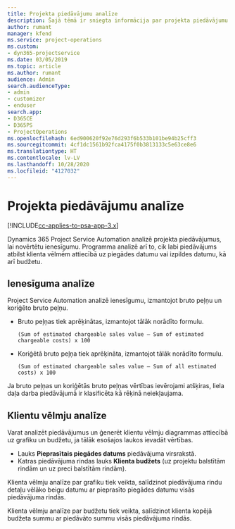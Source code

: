 ```yaml
---
title: Projekta piedāvājumu analīze
description: Šajā tēmā ir sniegta informācija par projekta piedāvājumu analīzi.
author: rumant
manager: kfend
ms.service: project-operations
ms.custom:
- dyn365-projectservice
ms.date: 03/05/2019
ms.topic: article
ms.author: rumant
audience: Admin
search.audienceType:
- admin
- customizer
- enduser
search.app:
- D365CE
- D365PS
- ProjectOperations
ms.openlocfilehash: 6ed900620f92e76d293f6b533b101be94b25cff3
ms.sourcegitcommit: 4cf1dc1561b92fca4175f0b3813133c5e63ce8e6
ms.translationtype: HT
ms.contentlocale: lv-LV
ms.lasthandoff: 10/28/2020
ms.locfileid: "4127032"
---
```

# <a name="analysis-of-project-quotes"></a>Projekta piedāvājumu analīze

[!INCLUDE[cc-applies-to-psa-app-3.x](../includes/cc-applies-to-psa-app-3x.md)]

Dynamics 365 Project Service Automation analizē projekta piedāvājumus, lai novērtētu ienesīgumu. Programma analizē arī to, cik labi piedāvājums atbilst klienta vēlmēm attiecībā uz piegādes datumu vai izpildes datumu, kā arī budžetu.

## <a name="profitability-analysis"></a>Ienesīguma analīze

Project Service Automation analizē ienesīgumu, izmantojot bruto peļņu un koriģēto bruto peļņu.

- Bruto peļņas tiek aprēķinātas, izmantojot tālāk norādīto formulu.

  `
    (Sum of estimated chargeable sales value – Sum of estimated chargeable costs) x 100
  `
- Koriģētā bruto peļņa tiek aprēķināta, izmantojot tālāk norādīto formulu.

  `
    (Sum of estimated chargeable sales value – Sum of all estimated costs) x 100
  `

Ja bruto peļņas un koriģētās bruto peļņas vērtības ievērojami atšķiras, liela daļa darba piedāvājumā ir klasificēta kā rēķinā neiekļaujama.

## <a name="analysis-of-customer-expectations"></a>Klientu vēlmju analīze

Varat analizēt piedāvājumus un ģenerēt klientu vēlmju diagrammas attiecībā uz grafiku un budžetu, ja tālāk esošajos laukos ievadāt vērtības.

- Lauks **Pieprasītais piegādes datums** piedāvājuma virsrakstā.
- Katras piedāvājuma rindas lauks **Klienta budžets** (uz projektu balstītām rindām un uz preci balstītām rindām).

Klienta vēlmju analīze par grafiku tiek veikta, salīdzinot piedāvājuma rindu detaļu vēlāko beigu datumu ar pieprasīto piegādes datumu visās piedāvājuma rindās.

Klienta vēlmju analīze par budžetu tiek veikta, salīdzinot klienta kopējā budžeta summu ar piedāvāto summu visās piedāvājuma rindās.
